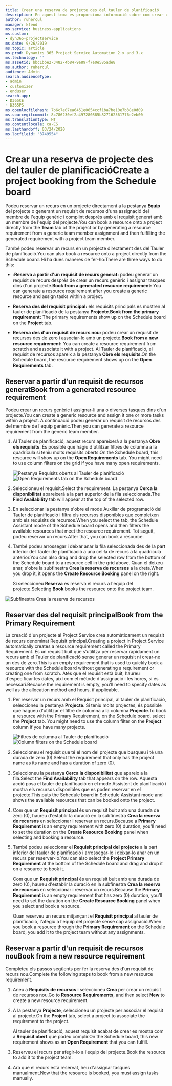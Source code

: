 ```yaml
---
title: Crear una reserva de projecte des del tauler de planificació
description: En aquest tema es proporciona informació sobre com crear una reserva de projecte des del tauler de planificació.
author: ruhercul
manager: kfend
ms.service: business-applications
ms.custom:
- dyn365-projectservice
ms.date: 9/26/2019
ms.topic: article
ms.prod: Dynamics 365 Project Service Automation 2.x and 3.x
ms.technology: ''
ms.assetid: bbc1bbe2-3482-4b84-9e89-f7e0e585ade8
ms.author: ruhercul
audience: Admin
search.audienceType:
- admin
- customizer
- enduser
search.app:
- D365CE
- D365PS
ms.openlocfilehash: 7b6c7e07ea6451e0654ccf1ba7be10e7b38e0d09
ms.sourcegitcommit: 8c786230ef2a497280885b827162561776e2eb00
ms.translationtype: HT
ms.contentlocale: ca-ES
ms.lasthandoff: 03/24/2020
ms.locfileid: "3749554"
---
```

# <a name="create-a-project-booking-from-the-schedule-board"></a><span data-ttu-id="7daf2-103">Crear una reserva de projecte des del tauler de planificació</span><span class="sxs-lookup"><span data-stu-id="7daf2-103">Create a project booking from the Schedule board</span></span>

<span data-ttu-id="7daf2-104">Podeu reservar un recurs en un projecte directament a la pestanya **Equip** del projecte o generant un requisit de recursos d'una assignació del membre de l'equip genèric i complint després amb el requisit generat amb un membre de l'equip del projecte.</span><span class="sxs-lookup"><span data-stu-id="7daf2-104">You can book a resource onto a project directly from the **Team** tab of the project or by generating a resource requirement from a generic team member assignment and then fulfilling the generated requirement with a project team member.</span></span>

<span data-ttu-id="7daf2-105">També podeu reservar un recurs en un projecte directament des del Tauler de planificació.</span><span class="sxs-lookup"><span data-stu-id="7daf2-105">You can also book a resource onto a project directly from the Schedule board.</span></span> <span data-ttu-id="7daf2-106">Hi ha dues maneres de fer-ho:</span><span class="sxs-lookup"><span data-stu-id="7daf2-106">There are three ways to do this:</span></span>

- <span data-ttu-id="7daf2-107">:**Reserva a partir d'un requisit de recurs generat:** podeu generar un requisit de recurs després de crear un recurs genèric i assignar tasques dins d'un projecte.</span><span class="sxs-lookup"><span data-stu-id="7daf2-107">**Book from a generated resource requirement:** You can generate a resource requirement after you create a generic resource and assign tasks within a project.</span></span>

- <span data-ttu-id="7daf2-108">**Reserva des del requisit principal:** els requisits principals es mostren al tauler de planificació de la pestanya **Projecte**.</span><span class="sxs-lookup"><span data-stu-id="7daf2-108">**Book from the primary requirement:** The primary requirements show up on the Schedule board on the **Project** tab.</span></span> 

- <span data-ttu-id="7daf2-109">**Reserva des d'un requisit de recurs nou:** podeu crear un requisit de recursos des de zero i associar-lo amb un projecte.</span><span class="sxs-lookup"><span data-stu-id="7daf2-109">**Book from a new resource requirement:** You can create a resource requirement from scratch and associate it with a project.</span></span> <span data-ttu-id="7daf2-110">Al Tauler de planificació, el requisit de recursos apareix a la pestanya **Obre els requisits**.</span><span class="sxs-lookup"><span data-stu-id="7daf2-110">On the Schedule board, the resource requirement shows up on the **Open Requirements** tab.</span></span>

## <a name="book-from-a-generated-resource-requirement"></a><span data-ttu-id="7daf2-111">Reservar a partir d'un requisit de recursos generat</span><span class="sxs-lookup"><span data-stu-id="7daf2-111">Book from a generated resource requirement</span></span>

<span data-ttu-id="7daf2-112">Podeu crear un recurs genèric i assignar-li una o diverses tasques dins d'un projecte.</span><span class="sxs-lookup"><span data-stu-id="7daf2-112">You can create a generic resource and assign it one or more tasks within a project.</span></span> <span data-ttu-id="7daf2-113">A continuació podeu generar un requisit de recursos des del membre de l'equip genèric.</span><span class="sxs-lookup"><span data-stu-id="7daf2-113">Then you can generate a resource requirement from the generic team member.</span></span> 

1.  <span data-ttu-id="7daf2-114">Al Tauler de planificació, aquest recurs apareixerà a la pestanya **Obre els requisits**. És possible que hàgiu d'utilitzar filtres de columna a la quadrícula si teniu molts requisits oberts.</span><span class="sxs-lookup"><span data-stu-id="7daf2-114">On the Schedule board, this resource will show up on the **Open Requirements** tab. You might need to use column filters on the grid if you have many open requirements.</span></span> 

    <span data-ttu-id="7daf2-115">![Pestanya Requisits oberts al Tauler de planificació](media/FAQ-Project-Booking-Schedule-Board-1.png "Captura de pantalla de la taula de reserves i assignacions")</span><span class="sxs-lookup"><span data-stu-id="7daf2-115">![Open Requirements tab on the Schedule board](media/FAQ-Project-Booking-Schedule-Board-1.png "Screenshot of bookings and assignments table")</span></span>

2. <span data-ttu-id="7daf2-116">Seleccioneu el requisit.</span><span class="sxs-lookup"><span data-stu-id="7daf2-116">Select the requirement.</span></span> <span data-ttu-id="7daf2-117">La pestanya **Cerca la disponibilitat** apareixerà a la part superior de la fila seleccionada.</span><span class="sxs-lookup"><span data-stu-id="7daf2-117">The **Find Availability** tab will appear at the top of the selected row.</span></span>
 
3. <span data-ttu-id="7daf2-118">En seleccionar la pestanya s'obre el mode Auxiliar de programació del Tauler de planificació i filtra els recursos disponibles que compleixen amb els requisits de recursos.</span><span class="sxs-lookup"><span data-stu-id="7daf2-118">When you select the tab, the Schedule Assistant mode of the Schedule board opens and then filters the available resources that meet the resource requirement.</span></span> <span data-ttu-id="7daf2-119">Tot seguit, podeu reservar un recurs.</span><span class="sxs-lookup"><span data-stu-id="7daf2-119">After that, you can book a resource.</span></span>

4. <span data-ttu-id="7daf2-120">També podeu arrossegar i deixar anar la fila seleccionada des de la part inferior del Tauler de planificació a una cel·la de recurs a la quadrícula anterior.</span><span class="sxs-lookup"><span data-stu-id="7daf2-120">You can also drag and drop the selected row from the bottom of the Schedule board to a resource cell in the grid above.</span></span> <span data-ttu-id="7daf2-121">Quan el deixeu anar, s'obre la subfinestra **Crea la reserva de recursos** a la dreta.</span><span class="sxs-lookup"><span data-stu-id="7daf2-121">When you drop it, it opens the **Create Resource Booking** panel on the right.</span></span>

    <span data-ttu-id="7daf2-122">Si seleccioneu **Reserva** es reserva el recurs a l'equip del projecte.</span><span class="sxs-lookup"><span data-stu-id="7daf2-122">Selecting **Book** books the resource onto the project team.</span></span>

![Subfinestra Crea la reserva de recursos](media/FAQ-Project-Booking-Schedule-Board-6.png "")
 

## <a name="book-from-the-primary-requirement"></a><span data-ttu-id="7daf2-124">Reservar des del requisit principal</span><span class="sxs-lookup"><span data-stu-id="7daf2-124">Book from the Primary Requirement</span></span>

<span data-ttu-id="7daf2-125">La creació d'un projecte al Project Service crea automàticament un requisit de recurs denominat Requisit principal.</span><span class="sxs-lookup"><span data-stu-id="7daf2-125">Creating a project in Project Service automatically creates a resource requirement called the Primary Requirement.</span></span> <span data-ttu-id="7daf2-126">És un requisit buit que s'utilitza per reservar ràpidament un recurs amb el Tauler de planificació sense generar un requisit ni crear-ne un des de zero.</span><span class="sxs-lookup"><span data-stu-id="7daf2-126">This is an empty requirement that is used to quickly book a resource with the Schedule board without generating a requirement or creating one from scratch.</span></span> <span data-ttu-id="7daf2-127">Atès que el requisit està buit, haureu d'especificar les dates, així com el mètode d'assignació i les hores, si és necessari.</span><span class="sxs-lookup"><span data-stu-id="7daf2-127">Because the requirement is empty, you’ll need to specify dates as well as the allocation method and hours, if applicable.</span></span> 

1. <span data-ttu-id="7daf2-128">Per reservar un recurs amb el Requisit principal, al tauler de planificació, seleccioneu la pestanya **Projecte**. Si teniu molts projectes, és possible que hagueu d'utilitzar el filtre de columna a la columna **Projecte**.</span><span class="sxs-lookup"><span data-stu-id="7daf2-128">To book a resource with the Primary Requirement, on the Schedule board, select the **Project** tab. You might need to use the column filter on the **Project** column if you have many projects.</span></span>

   <span data-ttu-id="7daf2-129">![Filtres de columna al Tauler de planificació](media/FAQ-Project-Booking-Schedule-Board-2.png "Captura de pantalla de la taula de reserves i assignacions")</span><span class="sxs-lookup"><span data-stu-id="7daf2-129">![Column filters on the Schedule board](media/FAQ-Project-Booking-Schedule-Board-2.png "Screenshot of bookings and assignments table")</span></span>

2. <span data-ttu-id="7daf2-130">Seleccioneu el requisit que té el nom del projecte que busqueu i té una durada de zero (0).</span><span class="sxs-lookup"><span data-stu-id="7daf2-130">Select the requirement that only has the project name as its name and has a duration of zero (0).</span></span>

3. <span data-ttu-id="7daf2-131">Seleccioneu la pestanya **Cerca la disponibilitat** que apareix a la fila.</span><span class="sxs-lookup"><span data-stu-id="7daf2-131">Select the **Find Availability** tab that appears on the row.</span></span> <span data-ttu-id="7daf2-132">Aquesta acció posa el tauler de planificació en el mode Assistent de planificació i mostra els recursos disponibles que es poden reservar en el projecte.</span><span class="sxs-lookup"><span data-stu-id="7daf2-132">This puts the Schedule board in Schedule Assistant mode and shows the available resources that can be booked onto the project.</span></span>

4. <span data-ttu-id="7daf2-133">Com que un **Requisit principal** és un requisit buit amb una durada de zero (0), haureu d'establir la duració en la subfinestra **Crea la reserva de recursos** en seleccionar i reservar un recurs.</span><span class="sxs-lookup"><span data-stu-id="7daf2-133">Because a **Primary Requirement** is an empty requirement with zero (0) duration, you’ll need to set the duration on the **Create Resource Booking** panel when selecting and booking a resource.</span></span>

5. <span data-ttu-id="7daf2-134">També podeu seleccionar el **Requisit principal del projecte** a la part inferior del tauler de planificació i arrossegar-lo i deixar-lo anar en un recurs per reservar-lo.</span><span class="sxs-lookup"><span data-stu-id="7daf2-134">You can also select the **Project Primary Requirement** at the bottom of the Schedule board and drag and drop it on a resource to book it.</span></span>
 
    <span data-ttu-id="7daf2-135">Com que un **Requisit principal** és un requisit buit amb una durada de zero (0), haureu d'establir la duració en la subfinestra **Crea la reserva de recursos** en seleccionar i reservar un recurs.</span><span class="sxs-lookup"><span data-stu-id="7daf2-135">Because the **Primary Requirement** is an empty requirement that has zero (0) duration, you’ll need to set the duration on the **Create Resource Booking** panel when you select and book a resource.</span></span>
 
    <span data-ttu-id="7daf2-136">Quan reserveu un recurs mitjançant el **Requisit principal** al tauler de planificació, l'afegiu a l'equip del projecte sense cap assignació.</span><span class="sxs-lookup"><span data-stu-id="7daf2-136">When you book a resource through the **Primary Requirement** on the Schedule board, you add it to the project team without any assignments.</span></span>
 
## <a name="book-from-a-new-resource-requirement"></a><span data-ttu-id="7daf2-137">Reservar a partir d'un requisit de recursos nou</span><span class="sxs-lookup"><span data-stu-id="7daf2-137">Book from a new resource requirement</span></span>
<span data-ttu-id="7daf2-138">Completeu els passos següents per fer la reserva des d'un requisit de recurs nou.</span><span class="sxs-lookup"><span data-stu-id="7daf2-138">Complete the following steps to book from a new resource requirement.</span></span> 

1. <span data-ttu-id="7daf2-139">Aneu a **Requisits de recursos** i seleccioneu **Crea** per crear un requisit de recursos nou.</span><span class="sxs-lookup"><span data-stu-id="7daf2-139">Go to **Resource Requirements**, and then select **New** to create a new resource requirement.</span></span>

2. <span data-ttu-id="7daf2-140">A la pestanya **Projecte**, seleccioneu un projecte per associar el requisit al projecte.</span><span class="sxs-lookup"><span data-stu-id="7daf2-140">On the **Project** tab, select a project to associate the requirement to the project.</span></span>
 
    <span data-ttu-id="7daf2-141">Al tauler de planificació, aquest requisit acabat de crear es mostra com a **Requisit obert** que podeu complir.</span><span class="sxs-lookup"><span data-stu-id="7daf2-141">On the Schedule board, this new requirement shows as an **Open Requirement** that you can fulfill.</span></span>

3. <span data-ttu-id="7daf2-142">Reserveu el recurs per afegir-lo a l'equip del projecte.</span><span class="sxs-lookup"><span data-stu-id="7daf2-142">Book the resource to add it to the project team.</span></span>

4. <span data-ttu-id="7daf2-143">Ara que el recurs està reservat, heu d'assignar tasques manualment.</span><span class="sxs-lookup"><span data-stu-id="7daf2-143">Now that the resource is booked, you must assign tasks manually.</span></span>

